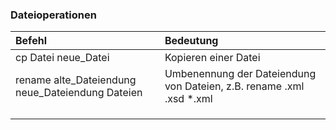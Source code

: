 ### Dateioperationen

| Befehl | Bedeutung |
| :--- | :--- |
| cp Datei neue\_Datei | Kopieren einer Datei |
| rename alte\_Dateiendung neue\_Dateiendung Dateien | Umbenennung der Dateiendung von Dateien, z.B. rename .xml .xsd \*.xml |
|  |  |
|  |  |
|  |  |



